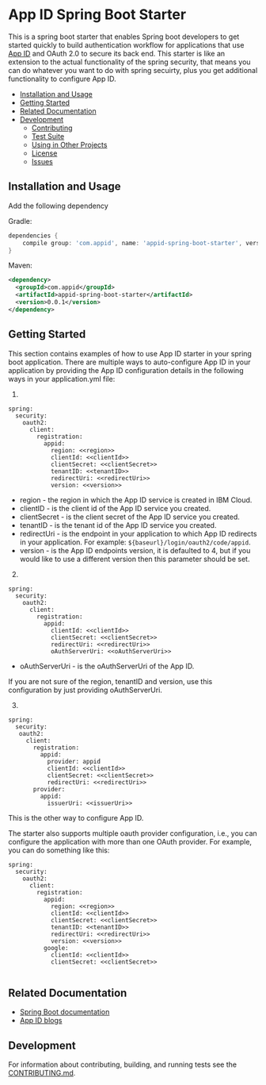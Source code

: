 # App ID Spring Boot Starter 

This is a spring boot starter that enables Spring boot developers to get started quickly to build authentication workflow for applications that use [App ID](https://www.ibm.com/cloud/app-id) and OAuth 2.0 to secure its back end. This starter is like an extension to the actual functionality of the spring security, that means you can do whatever you want to do with spring secuirty, plus you get additional functionality to configure App ID.

* [Installation and Usage](#installation-and-usage)
* [Getting Started](#getting-started)
* [Related Documentation](#related-documentation)
* [Development](#development)
    * [Contributing](CONTRIBUTING.md)
    * [Test Suite](CONTRIBUTING.md#running-the-tests)
    * [Using in Other Projects](#using-in-other-projects)
    * [License](#license)
    * [Issues](#issues)

## Installation and Usage
    
Add the following dependency
    
Gradle:

```groovy
dependencies {
    compile group: 'com.appid', name: 'appid-spring-boot-starter', version: '0.0.1'
}
```

Maven:

~~~ xml
<dependency>
  <groupId>com.appid</groupId>
  <artifactId>appid-spring-boot-starter</artifactId>
  <version>0.0.1</version>
</dependency>
~~~

## Getting Started
This section contains examples of how to use App ID starter in your spring boot application. There are multiple ways to auto-configure App ID in your application by providing the App ID configuration details in the following ways in your application.yml file:

1.

```
spring:
  security:
    oauth2:
      client:
        registration:
          appid:
            region: <<region>>
            clientId: <<clientId>>
            clientSecret: <<clientSecret>>
            tenantID: <<tenantID>>
            redirectUri: <<redirectUri>>
            version: <<version>>
```
* region - the region in which the App ID service is created in IBM Cloud.
* clientID - is the client id of the App ID service you created.
* clientSecret - is the client secret of the App ID service you created.
* tenantID - is the tenant id of the App ID service you created.
* redirectUri - is the endpoint in your application to which App ID redirects in your application. For example: `${baseurl}/login/oauth2/code/appid`.
* version - is the App ID endpoints version, it is defaulted to 4, but if you would like to use a different version then this parameter should be set.

2.

```
spring:
  security:
    oauth2:
      client:
        registration:
          appid:
            clientId: <<clientId>>
            clientSecret: <<clientSecret>>
            redirectUri: <<redirectUri>>
            oAuthServerUri: <<oAuthServerUri>> 
```
* oAuthServerUri - is the oAuthServerUri of the App ID.

If you are not sure of the region, tenantID and version, use this configuration by just providing oAuthServerUri.

3.

```
spring:
  security:
   oauth2:
     client:
       registration:
         appid:
           provider: appid
           clientId: <<clientId>>
           clientSecret: <<clientSecret>>
           redirectUri: <<redirectUri>>
       provider:
         appid:
           issuerUri: <<issuerUri>>         
```
This is the other way to configure App ID.


The starter also supports multiple oauth provider configuration, i.e., you can configure the application with more than one OAuth provider. For example, you can do something like this:

```
spring:
  security:
    oauth2:
      client:
        registration:
          appid:
            region: <<region>>
            clientId: <<clientId>>
            clientSecret: <<clientSecret>>
            tenantID: <<tenantID>>
            redirectUri: <<redirectUri>>
            version: <<version>>
          google:
            clientId: <<clientId>>
            clientSecret: <<clientSecret>>
         
```

## Related Documentation
* [Spring Boot documentation](https://projects.spring.io/spring-boot/)
* [App ID blogs](https://cloud.ibm.com/docs/services/appid?topic=appid-rellinks)

## Development
For information about contributing, building, and running tests see the [CONTRIBUTING.md](CONTRIBUTING.md).

